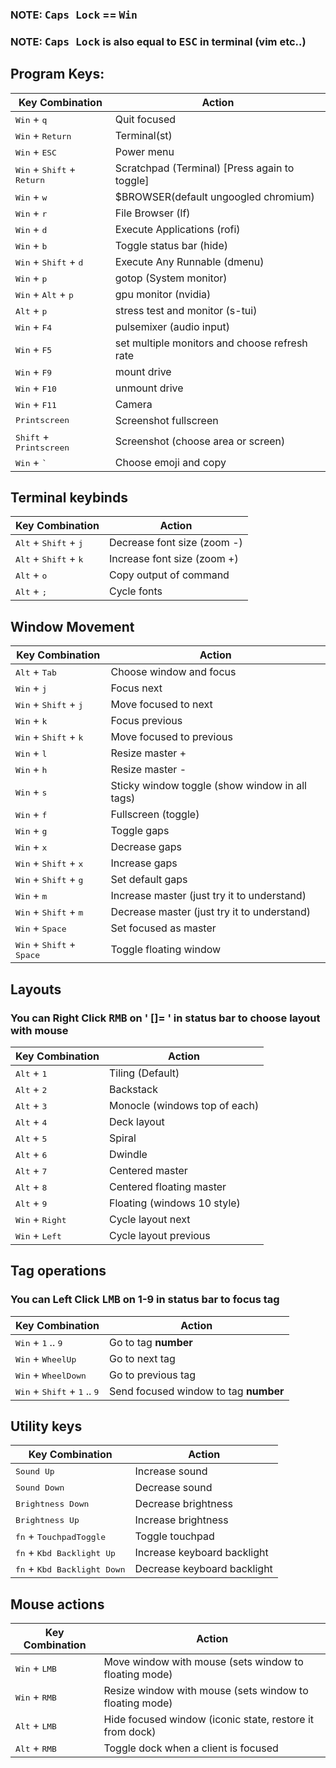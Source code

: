 ### NOTE: <kbd>Caps Lock</kbd> == <kbd>Win</kbd>
### NOTE: <kbd>Caps Lock</kbd> is also equal to <kbd>ESC</kbd> in terminal (vim etc..)

## Program Keys:

<div align="center">

Key Combination | Action
----------------- | ----------
 <kbd>Win</kbd> + <kbd>q</kbd>          | Quit focused
 <kbd>Win</kbd> + <kbd>Return</kbd>          | Terminal(st)
 <kbd>Win</kbd> + <kbd>ESC</kbd>   | Power menu
 <kbd>Win</kbd> + <kbd>Shift</kbd> + <kbd>Return</kbd>  | Scratchpad (Terminal) [Press again to toggle]
 <kbd>Win</kbd> + <kbd>w</kbd>   | $BROWSER(default ungoogled chromium)
 <kbd>Win</kbd> + <kbd>r</kbd>   | File Browser (lf)
 <kbd>Win</kbd> + <kbd>d</kbd>   | Execute Applications (rofi)
 <kbd>Win</kbd> + <kbd>b</kbd>   | Toggle status bar (hide)
 <kbd>Win</kbd> + <kbd>Shift</kbd> + <kbd>d</kbd>   | Execute Any Runnable (dmenu)
 <kbd>Win</kbd> + <kbd>p</kbd>   | gotop (System monitor)
 <kbd>Win</kbd> + <kbd>Alt</kbd> + <kbd>p</kbd>   | gpu monitor (nvidia)
 <kbd>Alt</kbd> + <kbd>p</kbd>   | stress test and monitor (s-tui)
 <kbd>Win</kbd> + <kbd>F4</kbd>   | pulsemixer (audio input)
 <kbd>Win</kbd> + <kbd>F5</kbd>   | set multiple monitors and choose refresh rate
 <kbd>Win</kbd> + <kbd>F9</kbd>   | mount drive
 <kbd>Win</kbd> + <kbd>F10</kbd>   | unmount drive
 <kbd>Win</kbd> + <kbd>F11</kbd>   | Camera
 <kbd>Printscreen</kbd>   | Screenshot fullscreen
 <kbd>Shift</kbd> + <kbd>Printscreen</kbd>   | Screenshot (choose area or screen)
 <kbd>Win</kbd> + <kbd>\`</kbd>   | Choose emoji and copy

</div>
<div>

## Terminal keybinds

<div align="center">

Key Combination | Action
----------------- | ----------
 <kbd>Alt</kbd> + <kbd>Shift</kbd> + <kbd>j</kbd>     | Decrease font size (zoom -)
 <kbd>Alt</kbd> + <kbd>Shift</kbd> + <kbd>k</kbd>     | Increase font size (zoom +)
 <kbd>Alt</kbd> + <kbd>o</kbd>      | Copy output of command
 <kbd>Alt</kbd> + <kbd>;</kbd>      | Cycle fonts

</div>
<div>


## Window Movement

<div align="center">

Key Combination | Action
----------------- | ----------
 <kbd>Alt</kbd> + <kbd>Tab</kbd>          | Choose window and focus
 <kbd>Win</kbd> + <kbd>j</kbd>          | Focus next
 <kbd>Win</kbd> + <kbd>Shift</kbd> + <kbd>j</kbd>          | Move focused to next
 <kbd>Win</kbd> + <kbd>k</kbd>          | Focus previous
 <kbd>Win</kbd> + <kbd>Shift</kbd> + <kbd>k</kbd>          | Move focused to previous
 <kbd>Win</kbd> + <kbd>l</kbd>          | Resize master +
 <kbd>Win</kbd> + <kbd>h</kbd>          | Resize master -
 <kbd>Win</kbd> + <kbd>s</kbd>          | Sticky window toggle (show window in all tags)
 <kbd>Win</kbd> + <kbd>f</kbd>          | Fullscreen (toggle)
 <kbd>Win</kbd> + <kbd>g</kbd>          | Toggle gaps
 <kbd>Win</kbd> + <kbd>x</kbd>          | Decrease gaps
 <kbd>Win</kbd> + <kbd>Shift</kbd> + <kbd>x</kbd>          | Increase gaps
 <kbd>Win</kbd> + <kbd>Shift</kbd> + <kbd>g</kbd>          | Set default gaps
 <kbd>Win</kbd> + <kbd>m</kbd>          | Increase master (just try it to understand)
 <kbd>Win</kbd> + <kbd>Shift</kbd> + <kbd>m</kbd>          | Decrease master (just try it to understand)
 <kbd>Win</kbd> + <kbd>Space</kbd>          | Set focused as master
 <kbd>Win</kbd> + <kbd>Shift</kbd> + <kbd>Space</kbd>          | Toggle floating window

</div>
<div>


## Layouts

### You can Right Click <kbd>RMB</kbd> on ' []= ' in status bar to choose layout with mouse

<div align="center">

Key Combination | Action
----------------- | ----------
 <kbd>Alt</kbd> + <kbd>1</kbd>          | Tiling (Default)
 <kbd>Alt</kbd> + <kbd>2</kbd>          | Backstack
 <kbd>Alt</kbd> + <kbd>3</kbd>          | Monocle (windows top of each)
 <kbd>Alt</kbd> + <kbd>4</kbd>          | Deck layout
 <kbd>Alt</kbd> + <kbd>5</kbd>          | Spiral
 <kbd>Alt</kbd> + <kbd>6</kbd>          | Dwindle
 <kbd>Alt</kbd> + <kbd>7</kbd>          | Centered master
 <kbd>Alt</kbd> + <kbd>8</kbd>          | Centered floating master
 <kbd>Alt</kbd> + <kbd>9</kbd>          | Floating (windows 10 style)
 <kbd>Win</kbd> + <kbd>Right</kbd>          | Cycle layout next
 <kbd>Win</kbd> + <kbd>Left</kbd>          | Cycle layout previous

</div>
<div>


## Tag operations

### You can Left Click <kbd>LMB</kbd> on 1-9 in status bar to focus tag

<div align="center">

Key Combination | Action
----------------- | ----------
 <kbd>Win</kbd> + <kbd>1</kbd> .. <kbd>9</kbd>          | Go to tag **number**
 <kbd>Win</kbd> + <kbd>WheelUp</kbd>           | Go to next tag
 <kbd>Win</kbd> + <kbd>WheelDown</kbd>           | Go to previous tag
 <kbd>Win</kbd> + <kbd>Shift</kbd> + <kbd>1</kbd> .. <kbd>9</kbd>          | Send focused window to tag **number**

</div>
<div>


## Utility keys

<div align="center">

Key Combination | Action
----------------- | ----------
 <kbd>Sound Up</kbd>        | Increase sound
 <kbd>Sound Down</kbd>        | Decrease sound
 <kbd>Brightness Down</kbd>        | Decrease brightness
 <kbd>Brightness Up</kbd>        | Increase brightness
 <kbd>fn</kbd> + <kbd>TouchpadToggle</kbd> | Toggle touchpad
 <kbd>fn</kbd> + <kbd>Kbd Backlight Up</kbd> | Increase keyboard backlight
 <kbd>fn</kbd> + <kbd>Kbd Backlight Down</kbd> | Decrease keyboard backlight

</div>
<div>

## Mouse actions

<div align="center">

Key Combination | Action
----------------- | ----------
 <kbd>Win</kbd> + <kbd>LMB</kbd>     | Move window with mouse (sets window to floating mode)
 <kbd>Win</kbd> + <kbd>RMB</kbd>     | Resize window with mouse (sets window to floating mode)
 <kbd>Alt</kbd> + <kbd>LMB</kbd> | Hide focused window (iconic state, restore it from dock)
 <kbd>Alt</kbd> + <kbd>RMB</kbd> | Toggle dock when a client is focused

</div>
<div>
